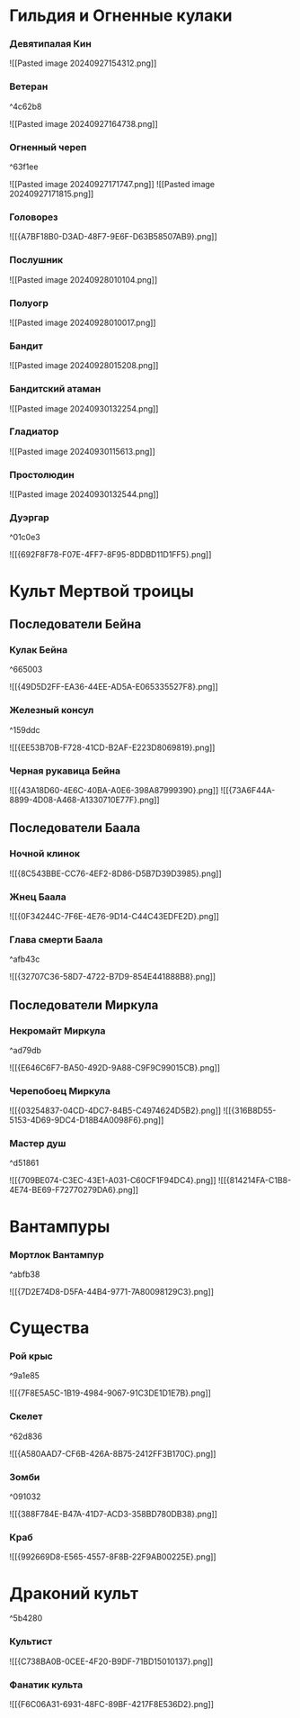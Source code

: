 
# Гильдия и Огненные кулаки
### Девятипалая Кин
![[Pasted image 20240927154312.png]]
### Ветеран

^4c62b8

![[Pasted image 20240927164738.png]]
### Огненный череп

^63f1ee

![[Pasted image 20240927171747.png]]
![[Pasted image 20240927171815.png]]
### Головорез
![[{A7BF18B0-D3AD-48F7-9E6F-D63B58507AB9}.png]]
### Послушник
![[Pasted image 20240928010104.png]]
### Полуогр
![[Pasted image 20240928010017.png]]
### Бандит
![[Pasted image 20240928015208.png]]
### Бандитский атаман
![[Pasted image 20240930132254.png]]
### Гладиатор
![[Pasted image 20240930115613.png]]
### Простолюдин
![[Pasted image 20240930132544.png]]

### Дуэргар

^01c0e3

![[{692F8F78-F07E-4FF7-8F95-8DDBD11D1FF5}.png]]
# Культ Мертвой троицы
## Последователи Бейна
### Кулак Бейна

^665003

![[{49D5D2FF-EA36-44EE-AD5A-E065335527F8}.png]]

### Железный консул

^159ddc

![[{EE53B70B-F728-41CD-B2AF-E223D8069819}.png]]
### Черная рукавица Бейна
![[{43A18D60-4E6C-40BA-A0E6-398A87999390}.png]]
![[{73A6F44A-8899-4D08-A468-A1330710E77F}.png]]
## Последователи Баала
### Ночной клинок
![[{8C543BBE-CC76-4EF2-8D86-D5B7D39D3985}.png]]
### Жнец Баала
![[{0F34244C-7F6E-4E76-9D14-C44C43EDFE2D}.png]]
### Глава смерти Баала

^afb43c

![[{32707C36-58D7-4722-B7D9-854E441888B8}.png]]

## Последователи Миркула

### Некромайт Миркула

^ad79db

![[{E646C6F7-BA50-492D-9A88-C9F9C99015CB}.png]]
### Черепобоец Миркула
![[{03254837-04CD-4DC7-84B5-C4974624D5B2}.png]]
![[{316B8D55-5153-4D69-9DC4-D18B4A0098F6}.png]]
### Мастер душ

^d51861

![[{709BE074-C3EC-43E1-A031-C60CF1F94DC4}.png]]
![[{814214FA-C1B8-4E74-BE69-F72770279DA6}.png]]
# Вантампуры
### Мортлок Вантампур

^abfb38

![[{7D2E74D8-D5FA-44B4-9771-7A80098129C3}.png]]
# Существа
### Рой крыс

^9a1e85

![[{7F8E5A5C-1B19-4984-9067-91C3DE1D1E7B}.png]]
### Скелет

^62d836

![[{A580AAD7-CF6B-426A-8B75-2412FF3B170C}.png]]
### Зомби

^091032

![[{388F784E-B47A-41D7-ACD3-358BD780DB38}.png]]
### Краб
![[{992669D8-E565-4557-8F8B-22F9AB00225E}.png]]
# Драконий культ

^5b4280

### Культист
![[{C738BA0B-0CEE-4F20-B9DF-71BD15010137}.png]]
### Фанатик культа
![[{F6C06A31-6931-48FC-89BF-4217F8E536D2}.png]]
